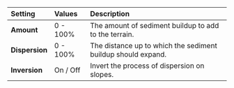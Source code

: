 | Setting        | Values   | Description                                                  |
| :------------- | :------- | :----------------------------------------------------------- |
| **Amount**     | 0 - 100% | The amount of sediment buildup to add to the terrain.        |
| **Dispersion** | 0 - 100% | The distance up to which the sediment buildup should expand. |
| **Inversion**  | On / Off | Invert the process of dispersion on slopes.                  |





<!--examples-->
